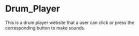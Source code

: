 # Drum_Player

This is a drum player website that a user can click or press the corresponding button to make sounds.
